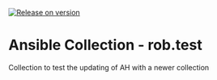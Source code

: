 [![Release on version](https://github.com/robbbbh/rob.test/actions/workflows/release-cicd.yml/badge.svg)](https://github.com/robbbbh/rob.test/actions/workflows/release-cicd.yml)

# Ansible Collection - rob.test

Collection to test the updating of AH with a newer collection

